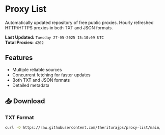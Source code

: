 # Proxy List

Automatically updated repository of free public proxies. Hourly refreshed HTTP/HTTPS proxies in both TXT and JSON formats.

**Last Updated:** `Tuesday 27-05-2025 15:10:09 UTC`  
**Total Proxies:** `4202`

## Features
- Multiple reliable sources
- Concurrent fetching for faster updates
- Both TXT and JSON formats
- Detailed metadata

## 📥 Download

### TXT Format
```bash
curl -O https://raw.githubusercontent.com/theriturajps/proxy-list/main/proxies.txt